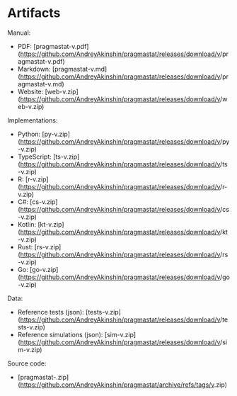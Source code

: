 # Artifacts

Manual:

- PDF: [pragmastat-v<!-- PLACEHOLDER Version -->.pdf](https://github.com/AndreyAkinshin/pragmastat/releases/download/v<!-- PLACEHOLDER Version -->/pragmastat-v<!-- PLACEHOLDER Version -->.pdf)
- Markdown: [pragmastat-v<!-- PLACEHOLDER Version -->.md](https://github.com/AndreyAkinshin/pragmastat/releases/download/v<!-- PLACEHOLDER Version -->/pragmastat-v<!-- PLACEHOLDER Version -->.md)
- Website: [web-v<!-- PLACEHOLDER Version -->.zip](https://github.com/AndreyAkinshin/pragmastat/releases/download/v<!-- PLACEHOLDER Version -->/web-v<!-- PLACEHOLDER Version -->.zip)

Implementations:

- Python: [py-v<!-- PLACEHOLDER Version -->.zip](https://github.com/AndreyAkinshin/pragmastat/releases/download/v<!-- PLACEHOLDER Version -->/py-v<!-- PLACEHOLDER Version -->.zip)
- TypeScript: [ts-v<!-- PLACEHOLDER Version -->.zip](https://github.com/AndreyAkinshin/pragmastat/releases/download/v<!-- PLACEHOLDER Version -->/ts-v<!-- PLACEHOLDER Version -->.zip)
- R: [r-v<!-- PLACEHOLDER Version -->.zip](https://github.com/AndreyAkinshin/pragmastat/releases/download/v<!-- PLACEHOLDER Version -->/r-v<!-- PLACEHOLDER Version -->.zip)
- C#: [cs-v<!-- PLACEHOLDER Version -->.zip](https://github.com/AndreyAkinshin/pragmastat/releases/download/v<!-- PLACEHOLDER Version -->/cs-v<!-- PLACEHOLDER Version -->.zip)
- Kotlin: [kt-v<!-- PLACEHOLDER Version -->.zip](https://github.com/AndreyAkinshin/pragmastat/releases/download/v<!-- PLACEHOLDER Version -->/kt-v<!-- PLACEHOLDER Version -->.zip)
- Rust: [rs-v<!-- PLACEHOLDER Version -->.zip](https://github.com/AndreyAkinshin/pragmastat/releases/download/v<!-- PLACEHOLDER Version -->/rs-v<!-- PLACEHOLDER Version -->.zip)
- Go: [go-v<!-- PLACEHOLDER Version -->.zip](https://github.com/AndreyAkinshin/pragmastat/releases/download/v<!-- PLACEHOLDER Version -->/go-v<!-- PLACEHOLDER Version -->.zip)

Data:

- Reference tests (json): [tests-v<!-- PLACEHOLDER Version -->.zip](https://github.com/AndreyAkinshin/pragmastat/releases/download/v<!-- PLACEHOLDER Version -->/tests-v<!-- PLACEHOLDER Version -->.zip)
- Reference simulations (json): [sim-v<!-- PLACEHOLDER Version -->.zip](https://github.com/AndreyAkinshin/pragmastat/releases/download/v<!-- PLACEHOLDER Version -->/sim-v<!-- PLACEHOLDER Version -->.zip)

Source code:

- [pragmastat-<!-- PLACEHOLDER Version -->.zip](https://github.com/AndreyAkinshin/pragmastat/archive/refs/tags/v<!-- PLACEHOLDER Version -->.zip)
